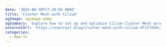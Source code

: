 ```yaml
---
date: '2024-08-30T17:20:05.000Z'
title: 'Cluster Mesh with Cilium'
ogImage: ogimage.webp
ogSummary: 'Explore how to set up and optimize Cilium Cluster Mesh across multiple Kubernetes clusters'
externalUrl: 'https://overcast.blog/cluster-mesh-with-cilium-4f1f7d44c3be'
categories:
  - How-To
---
```

